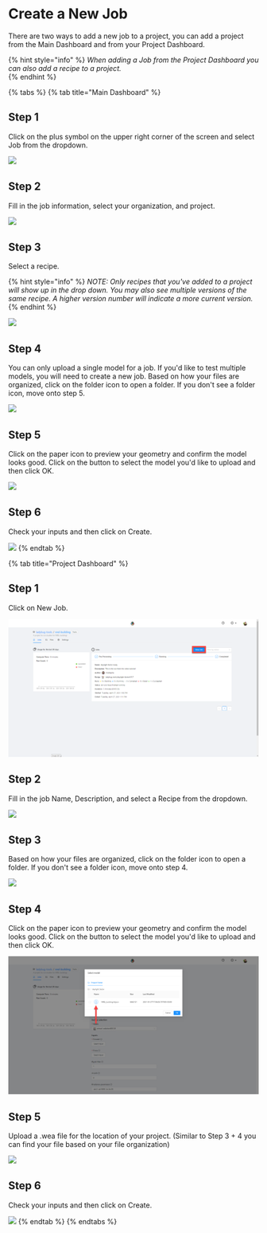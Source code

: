 # Create a New Job

There are two ways to add a new job to a project, you can add a project from the Main Dashboard and from your Project Dashboard. 

{% hint style="info" %}
_When adding a Job from the Project Dashboard  you can also add a recipe to a project._  
{% endhint %}

{% tabs %}
{% tab title="Main Dashboard" %}
## Step 1

Click on the plus symbol on the upper right corner of the screen and select Job from the dropdown.

![](../../.gitbook/assets/image%20%2811%29.png)

## Step 2

Fill in the job information, select your organization, and project.  

![](../../.gitbook/assets/image%20%285%29.png)

## Step 3

Select a recipe. 

{% hint style="info" %}
_NOTE: Only recipes that you've added to a project will show up in the drop down. You may also see multiple versions of the same recipe. A higher version number will indicate a more current version._
{% endhint %}

![](../../.gitbook/assets/image%20%2817%29.png)

## Step 4

You can only upload a single model for a job. If you'd like to test multiple models, you will need to create a new job. Based on how your files are organized, click on the folder icon to open a folder. If you don't see a folder icon, move onto step 5. 

![](../../.gitbook/assets/image%20%2825%29.png)

## Step 5

Click on the paper icon to preview your geometry and confirm the model looks good. Click on the button to select the model you'd like to upload and then click OK. 

![](../../.gitbook/assets/image%20%2819%29.png)

##  Step 6

Check your inputs and then click on Create. 

![](../../.gitbook/assets/image%20%2824%29.png)
{% endtab %}

{% tab title="Project Dashboard" %}
## Step 1

Click on New Job.

![](../../.gitbook/assets/image%20%2829%29%20%282%29%20%282%29.png)

## Step 2

Fill in the job Name, Description, and select a Recipe from the dropdown.  

![](../../.gitbook/assets/image%20%2838%29.png)

## Step 3

Based on how your files are organized, click on the folder icon to open a folder. If you don't see a folder icon, move onto step 4. 

![](../../.gitbook/assets/image%20%2837%29.png)

## Step 4

Click on the paper icon to preview your geometry and confirm the model looks good. Click on the button to select the model you'd like to upload and then click OK.

![](../../.gitbook/assets/image%20%2836%29%20%281%29%20%281%29.png)

## Step 5

Upload a .wea file for the location of your project. \(Similar to Step 3 + 4 you can find your file based on your file organization\)

![](../../.gitbook/assets/image%20%2846%29.png)

##  Step 6

Check your inputs and then click on Create. 

![](../../.gitbook/assets/image%20%2831%29.png)
{% endtab %}
{% endtabs %}

